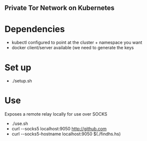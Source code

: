 ## Private Tor Network on Kubernetes

# Dependencies

- kubectl configured to point at the cluster + namespace you want
- docker client/server available (we need to generate the keys 

# Set up

- ./setup.sh 

# Use

Exposes a remote relay locally for use over SOCKS

- ./use.sh
- curl --socks5 localhost:9050 http://github.com
- curl --socks5-hostname localhost:9050 $(./findhs.hs)


